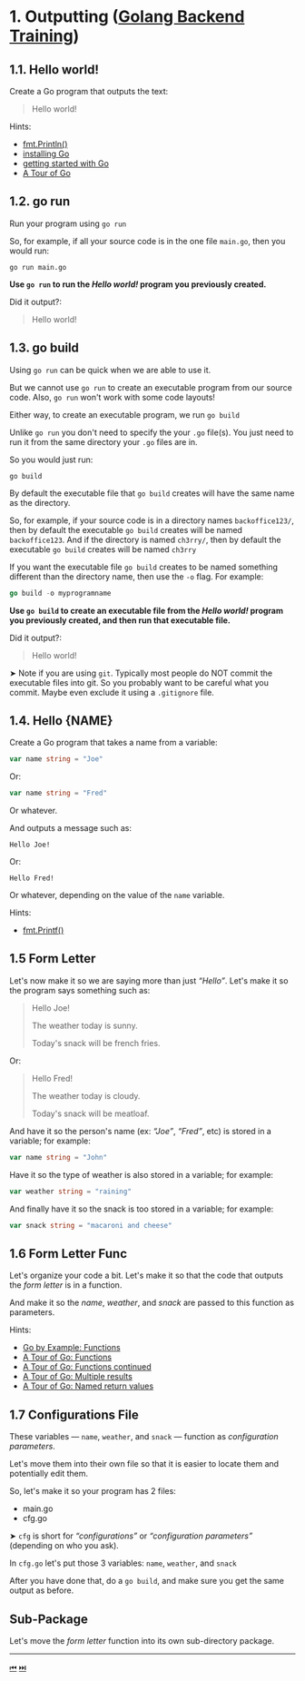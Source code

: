 # 1. Outputting ([Golang Backend Training](../../README.md))

## 1.1. Hello world!

Create a Go program that outputs the text:
> Hello world!

Hints:
* [fmt.Println()](https://golang.org/pkg/fmt/#Println)
* [installing Go](https://golang.org/doc/install)
* [getting started with Go](https://golang.org/doc/tutorial/getting-started)
* [A Tour of Go](https://tour.golang.org/)

## 1.2. go run

Run your program using `go run`

So, for example, if all your source code is in the one file `main.go`, then you would run:
```
go run main.go
```

**Use `go run` to run the _Hello world!_ program you previously created.**

Did it output?:
> Hello world!

## 1.3. go build

Using `go run` can be quick when we are able to use it.

But we cannot use `go run` to create an executable program from our source code. Also, `go run` won't work with some code layouts!

Either way, to create an executable program, we run `go build`

Unlike `go run` you don't need to specify the your `.go` file(s). You just need to run it from the same directory your `.go` files are in.

So you would just run:
```
go build
```

By default the executable file that `go build` creates will have the same name as the directory.

So, for example, if your source code is in a directory names `backoffice123/`, then by default the executable `go build` creates will be named `backoffice123`.  And if the directory is named `ch3rry/`, then by default  the executable `go build` creates will be named `ch3rry`

If you want the executable file `go build`  creates to be named something different than the directory name, then use the `-o` flag. For example:
```go
go build -o myprogramname
```

**Use `go build` to create an executable file from the _Hello world!_ program you previously created, and then run that executable file.**

Did it output?:
> Hello world!

➤ Note if you are using `git`. Typically most people do NOT commit the executable files into git. So you probably want to be careful what you commit. Maybe even exclude it using a `.gitignore` file.

## 1.4. Hello {NAME}

Create a Go program that takes a name from a variable:
```Go
var name string = "Joe"
```
Or:
```Go
var name string = "Fred"
```
Or whatever.

And outputs a message such as:
```
Hello Joe!
```
Or:
```
Hello Fred!
```
Or whatever, depending on the value of the `name` variable.

Hints:
* [fmt.Printf()](https://golang.org/pkg/fmt/#Printf)

## 1.5 Form Letter

Let's now make it so we are saying more than just _“Hello”_. Let's make it so the program says something such as:

> Hello Joe!
> 
> The weather today is sunny.
> 
> Today's snack will be french fries.

Or:

> Hello Fred!
> 
> The weather today is cloudy.
> 
> Today's snack will be meatloaf.

And have it so the person's name (ex: _“Joe”_, _“Fred”_, etc) is stored in a variable; for example:
```go
var name string = "John"
```

Have it so the type of weather is also stored in a variable; for example:
```go
var weather string = "raining"
```

And finally have it so the snack is too stored in a variable; for example:
```go
var snack string = "macaroni and cheese"
```
## 1.6 Form Letter Func

Let's organize your code a bit. Let's make it so that the code that outputs the _form letter_ is in a function.

And make it so the _name_, _weather_, and _snack_ are passed to this function as parameters.

Hints:
* [Go by Example: Functions](https://gobyexample.com/functions)
* [A Tour of Go: Functions](https://tour.golang.org/basics/4)
* [A Tour of Go: Functions continued](https://tour.golang.org/basics/5)
* [A Tour of Go: Multiple results](https://tour.golang.org/basics/6)
* [A Tour of Go: Named return values](https://tour.golang.org/basics/7)

## 1.7 Configurations File

These variables — `name`, `weather`, and `snack` — function as _configuration parameters_.

Let's move them into their own file so that it is easier to locate them and potentially edit them.

So, let's make it so your program has 2 files:

* main.go
* cfg.go

➤ `cfg` is short for _“configurations”_ or _“configuration parameters”_ (depending on who you ask).

In `cfg.go` let's put those 3 variables: `name`, `weather`, and `snack`

After you have done that, do a `go build`, and make sure you get the same output as before.

## Sub-Package

Let's move the _form letter_ function into its own sub-directory package.


-------------------------

[⏮](../../README.md) [⏭️](../flagging/README.md)

